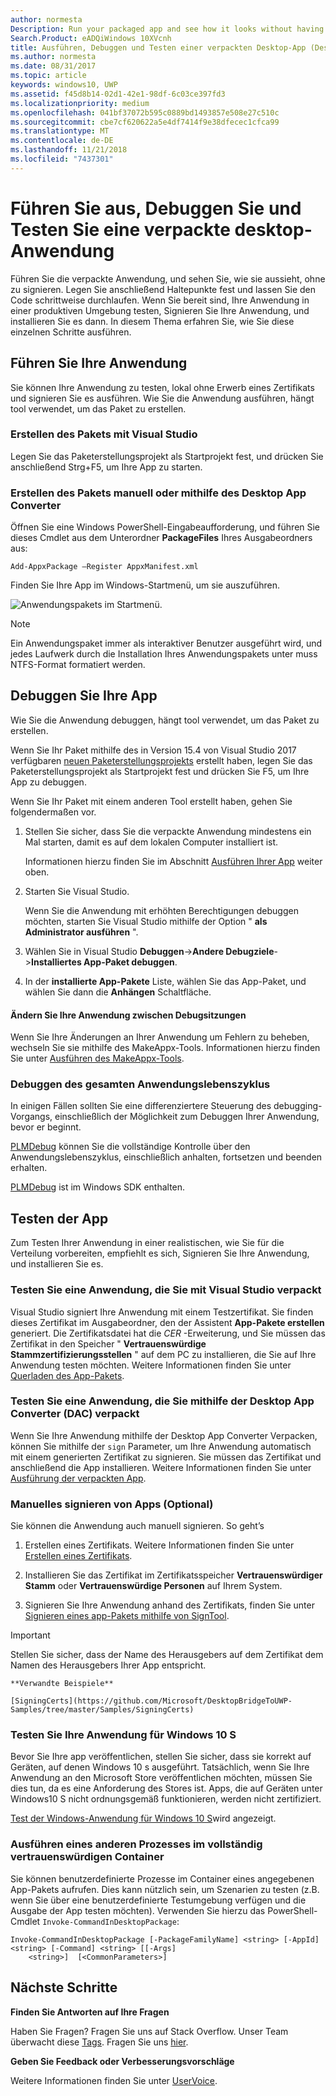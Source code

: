 ```yaml
---
author: normesta
Description: Run your packaged app and see how it looks without having to sign it. Then, set breakpoints and step through code. When you're ready to test your app in a production environment, sign your app and then install it.
Search.Product: eADQiWindows 10XVcnh
title: Ausführen, Debuggen und Testen einer verpackten Desktop-App (Desktop-Brücke)
ms.author: normesta
ms.date: 08/31/2017
ms.topic: article
keywords: windows10, UWP
ms.assetid: f45d8b14-02d1-42e1-98df-6c03ce397fd3
ms.localizationpriority: medium
ms.openlocfilehash: 041bf37072b595c0889bd1493857e508e27c510c
ms.sourcegitcommit: cbe7cf620622a5e4df7414f9e38dfecec1cfca99
ms.translationtype: MT
ms.contentlocale: de-DE
ms.lasthandoff: 11/21/2018
ms.locfileid: "7437301"
---
```

# <a name="run-debug-and-test-a-packaged-desktop-application"></a>Führen Sie aus, Debuggen Sie und Testen Sie eine verpackte desktop-Anwendung

Führen Sie die verpackte Anwendung, und sehen Sie, wie sie aussieht, ohne zu signieren. Legen Sie anschließend Haltepunkte fest und lassen Sie den Code schrittweise durchlaufen. Wenn Sie bereit sind, Ihre Anwendung in einer produktiven Umgebung testen, Signieren Sie Ihre Anwendung, und installieren Sie es dann. In diesem Thema erfahren Sie, wie Sie diese einzelnen Schritte ausführen.

<a id="run-app" />

## <a name="run-your-application"></a>Führen Sie Ihre Anwendung

Sie können Ihre Anwendung zu testen, lokal ohne Erwerb eines Zertifikats und signieren Sie es ausführen. Wie Sie die Anwendung ausführen, hängt tool verwendet, um das Paket zu erstellen.

### <a name="you-created-the-package-by-using-visual-studio"></a>Erstellen des Pakets mit Visual Studio

Legen Sie das Paketerstellungsprojekt als Startprojekt fest, und drücken Sie anschließend Strg+F5, um Ihre App zu starten.

### <a name="you-created-the-package-manually-or-by-using-the-desktop-app-converter"></a>Erstellen des Pakets manuell oder mithilfe des Desktop App Converter

Öffnen Sie eine Windows PowerShell-Eingabeaufforderung, und führen Sie dieses Cmdlet aus dem Unterordner **PackageFiles** Ihres Ausgabeordners aus:

```
Add-AppxPackage –Register AppxManifest.xml
```
Finden Sie Ihre App im Windows-Startmenü, um sie auszuführen.

![Anwendungspakets im Startmenü.](images/desktop-to-uwp/converted-app-installed.png)

> [!NOTE]
> Ein Anwendungspaket immer als interaktiver Benutzer ausgeführt wird, und jedes Laufwerk durch die Installation Ihres Anwendungspakets unter muss NTFS-Format formatiert werden.

## <a name="debug-your-app"></a>Debuggen Sie Ihre App

Wie Sie die Anwendung debuggen, hängt tool verwendet, um das Paket zu erstellen.

Wenn Sie Ihr Paket mithilfe des in Version 15.4 von Visual Studio 2017 verfügbaren [neuen Paketerstellungsprojekts](desktop-to-uwp-packaging-dot-net.md#new-packaging-project) erstellt haben, legen Sie das Paketerstellungsprojekt als Startprojekt fest und drücken Sie F5, um Ihre App zu debuggen.

Wenn Sie Ihr Paket mit einem anderen Tool erstellt haben, gehen Sie folgendermaßen vor.

1. Stellen Sie sicher, dass Sie die verpackte Anwendung mindestens ein Mal starten, damit es auf dem lokalen Computer installiert ist.

   Informationen hierzu finden Sie im Abschnitt [Ausführen Ihrer App](#run-app) weiter oben.

2. Starten Sie Visual Studio.

   Wenn Sie die Anwendung mit erhöhten Berechtigungen debuggen möchten, starten Sie Visual Studio mithilfe der Option " **als Administrator ausführen** ".

3. Wählen Sie in Visual Studio **Debuggen**->**Andere Debugziele**->**Installiertes App-Paket debuggen**.

4. In der **installierte App-Pakete** Liste, wählen Sie das App-Paket, und wählen Sie dann die **Anhängen** Schaltfläche.

#### <a name="modify-your-application-in-between-debug-sessions"></a>Ändern Sie Ihre Anwendung zwischen Debugsitzungen

Wenn Sie Ihre Änderungen an Ihrer Anwendung um Fehlern zu beheben, wechseln Sie sie mithilfe des MakeAppx-Tools. Informationen hierzu finden Sie unter [Ausführen des MakeAppx-Tools](desktop-to-uwp-manual-conversion.md#make-appx).

### <a name="debug-the-entire-application-lifecycle"></a>Debuggen des gesamten Anwendungslebenszyklus

In einigen Fällen sollten Sie eine differenziertere Steuerung des debugging-Vorgangs, einschließlich der Möglichkeit zum Debuggen Ihrer Anwendung, bevor er beginnt.

[PLMDebug](https://msdn.microsoft.com/library/windows/hardware/jj680085(v=vs.85).aspx) können Sie die vollständige Kontrolle über den Anwendungslebenszyklus, einschließlich anhalten, fortsetzen und beenden erhalten.

[PLMDebug](https://msdn.microsoft.com/library/windows/hardware/jj680085(v=vs.85).aspx) ist im Windows SDK enthalten.

## <a name="test-your-app"></a>Testen der App

Zum Testen Ihrer Anwendung in einer realistischen, wie Sie für die Verteilung vorbereiten, empfiehlt es sich, Signieren Sie Ihre Anwendung, und installieren Sie es.

### <a name="test-an-application-that-you-packaged-by-using-visual-studio"></a>Testen Sie eine Anwendung, die Sie mit Visual Studio verpackt

Visual Studio signiert Ihre Anwendung mit einem Testzertifikat. Sie finden dieses Zertifikat im Ausgabeordner, den der Assistent **App-Pakete erstellen** generiert. Die Zertifikatsdatei hat die *CER* -Erweiterung, und Sie müssen das Zertifikat in den Speicher " **Vertrauenswürdige Stammzertifizierungsstellen** " auf dem PC zu installieren, die Sie auf Ihre Anwendung testen möchten. Weitere Informationen finden Sie unter [Querladen des App-Pakets](../packaging/packaging-uwp-apps.md#sideload-your-app-package).

### <a name="test-an-application-that-you-packaged-by-using-the-desktop-app-converter-dac"></a>Testen Sie eine Anwendung, die Sie mithilfe der Desktop App Converter (DAC) verpackt

Wenn Sie Ihre Anwendung mithilfe der Desktop App Converter Verpacken, können Sie mithilfe der ``sign`` Parameter, um Ihre Anwendung automatisch mit einem generierten Zertifikat zu signieren. Sie müssen das Zertifikat und anschließend die App installieren. Weitere Informationen finden Sie unter [Ausführung der verpackten App](desktop-to-uwp-run-desktop-app-converter.md#run-app).   


### <a name="manually-sign-apps-optional"></a>Manuelles signieren von Apps (Optional)

Sie können die Anwendung auch manuell signieren. So geht’s

1. Erstellen eines Zertifikats. Weitere Informationen finden Sie unter [Erstellen eines Zertifikats](../packaging/create-certificate-package-signing.md).

2. Installieren Sie das Zertifikat im Zertifikatsspeicher **Vertrauenswürdiger Stamm** oder **Vertrauenswürdige Personen** auf Ihrem System.

3. Signieren Sie Ihre Anwendung anhand des Zertifikats, finden Sie unter [Signieren eines app-Pakets mithilfe von SignTool](../packaging/sign-app-package-using-signtool.md).

  > [!IMPORTANT]
  > Stellen Sie sicher, dass der Name des Herausgebers auf dem Zertifikat dem Namen des Herausgebers Ihrer App entspricht.

    **Verwandte Beispiele**

    [SigningCerts](https://github.com/Microsoft/DesktopBridgeToUWP-Samples/tree/master/Samples/SigningCerts)


### <a name="test-your-application-for-windows-10-s"></a>Testen Sie Ihre Anwendung für Windows 10 S

Bevor Sie Ihre app veröffentlichen, stellen Sie sicher, dass sie korrekt auf Geräten, auf denen Windows 10 s ausgeführt. Tatsächlich, wenn Sie Ihre Anwendung an den Microsoft Store veröffentlichen möchten, müssen Sie dies tun, da es eine Anforderung des Stores ist. Apps, die auf Geräten unter Windows10 S nicht ordnungsgemäß funktionieren, werden nicht zertifiziert.

[Test der Windows-Anwendung für Windows 10 S](https://docs.microsoft.com/windows/uwp/porting/desktop-to-uwp-test-windows-s)wird angezeigt.

### <a name="run-another-process-inside-the-full-trust-container"></a>Ausführen eines anderen Prozesses im vollständig vertrauenswürdigen Container

Sie können benutzerdefinierte Prozesse im Container eines angegebenen App-Pakets aufrufen. Dies kann nützlich sein, um Szenarien zu testen (z.B. wenn Sie über eine benutzerdefinierte Testumgebung verfügen und die Ausgabe der App testen möchten). Verwenden Sie hierzu das PowerShell-Cmdlet ```Invoke-CommandInDesktopPackage```:

```CMD
Invoke-CommandInDesktopPackage [-PackageFamilyName] <string> [-AppId] <string> [-Command] <string> [[-Args]
    <string>]  [<CommonParameters>]
```

## <a name="next-steps"></a>Nächste Schritte

**Finden Sie Antworten auf Ihre Fragen**

Haben Sie Fragen? Fragen Sie uns auf Stack Overflow. Unser Team überwacht diese [Tags](http://stackoverflow.com/questions/tagged/project-centennial+or+desktop-bridge). Fragen Sie uns [hier](https://social.msdn.microsoft.com/Forums/en-US/home?filter=alltypes&sort=relevancedesc&searchTerm=%5BDesktop%20Converter%5D).

**Geben Sie Feedback oder Verbesserungsvorschläge**

Weitere Informationen finden Sie unter [UserVoice](https://wpdev.uservoice.com/forums/110705-universal-windows-platform/category/161895-desktop-bridge-centennial).
